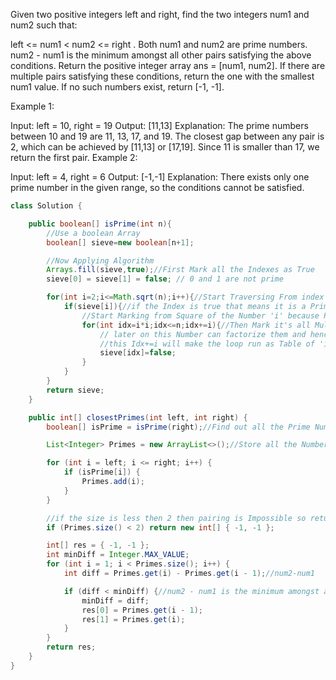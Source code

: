 Given two positive integers left and right, find the two integers num1 and num2 such that:

left <= num1 < num2 <= right .
Both num1 and num2 are prime numbers.
num2 - num1 is the minimum amongst all other pairs satisfying the above conditions.
Return the positive integer array ans = [num1, num2]. If there are multiple pairs satisfying these conditions, return the one with the smallest num1 value. If no such numbers exist, return [-1, -1].

 

Example 1:

Input: left = 10, right = 19
Output: [11,13]
Explanation: The prime numbers between 10 and 19 are 11, 13, 17, and 19.
The closest gap between any pair is 2, which can be achieved by [11,13] or [17,19].
Since 11 is smaller than 17, we return the first pair.
Example 2:

Input: left = 4, right = 6
Output: [-1,-1]
Explanation: There exists only one prime number in the given range, so the conditions cannot be satisfied.

```java
class Solution {

    public boolean[] isPrime(int n){
        //Use a boolean Array
        boolean[] sieve=new boolean[n+1];

        //Now Applying Algorithm
        Arrays.fill(sieve,true);//First Mark all the Indexes as True
        sieve[0] = sieve[1] = false; // 0 and 1 are not prime

        for(int i=2;i<=Math.sqrt(n);i++){//Start Traversing From index 2 to the Square Root of 'n' because after that the value will go beyond 'n'
            if(sieve[i]){//if the Index is true that means it is a Prime Number.
                //Start Marking from Square of the Number 'i' because Prior to that every number multiple is already marked from previous numbers
                for(int idx=i*i;idx<=n;idx+=i){//Then Mark it's all Multiples as false because
                    // later on this Number can factorize them and hence they will not be Prime Numbers
                    //this Idx+=i will make the loop run as Table of 'i'
                    sieve[idx]=false;
                }
            }
        }
        return sieve;
    }

    public int[] closestPrimes(int left, int right) {
        boolean[] isPrime = isPrime(right);//Find out all the Prime Numbers Using Sieve of Eratosthenes

        List<Integer> Primes = new ArrayList<>();//Store all the Numbers which are Prime

        for (int i = left; i <= right; i++) {
            if (isPrime[i]) {
                Primes.add(i);
            }
        }

        //if the size is less then 2 then pairing is Impossible so return {-1,-1}
        if (Primes.size() < 2) return new int[] { -1, -1 };

        int[] res = { -1, -1 };
        int minDiff = Integer.MAX_VALUE;
        for (int i = 1; i < Primes.size(); i++) {
            int diff = Primes.get(i) - Primes.get(i - 1);//num2-num1

            if (diff < minDiff) {//num2 - num1 is the minimum amongst all other pairs satisfying the above conditions.
                minDiff = diff;
                res[0] = Primes.get(i - 1);
                res[1] = Primes.get(i);
            }
        }
        return res;
    }
}

```
